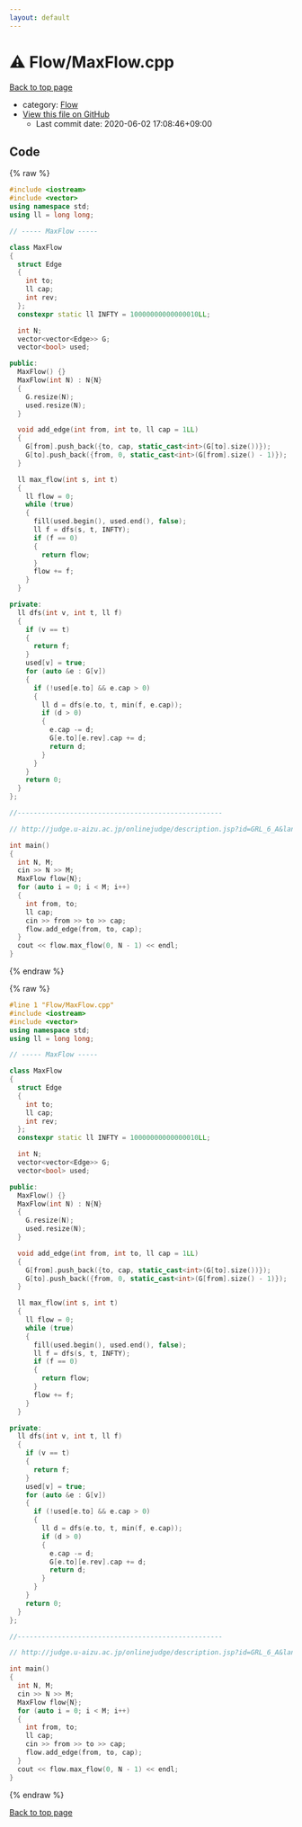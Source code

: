 ```yaml
---
layout: default
---
```


<!-- mathjax config similar to math.stackexchange -->
<script type="text/javascript" async
  src="https://cdnjs.cloudflare.com/ajax/libs/mathjax/2.7.5/MathJax.js?config=TeX-MML-AM_CHTML">
</script>
<script type="text/x-mathjax-config">
  MathJax.Hub.Config({
    TeX: { equationNumbers: { autoNumber: "AMS" }},
    tex2jax: {
      inlineMath: [ ['$','$'] ],
      processEscapes: true
    },
    "HTML-CSS": { matchFontHeight: false },
    displayAlign: "left",
    displayIndent: "2em"
  });
</script>

<script type="text/javascript" src="https://cdnjs.cloudflare.com/ajax/libs/jquery/3.4.1/jquery.min.js"></script>
<script src="https://cdn.jsdelivr.net/npm/jquery-balloon-js@1.1.2/jquery.balloon.min.js" integrity="sha256-ZEYs9VrgAeNuPvs15E39OsyOJaIkXEEt10fzxJ20+2I=" crossorigin="anonymous"></script>
<script type="text/javascript" src="../../assets/js/copy-button.js"></script>
<link rel="stylesheet" href="../../assets/css/copy-button.css" />


# :warning: Flow/MaxFlow.cpp

<a href="../../index.html">Back to top page</a>

* category: <a href="../../index.html#f1a76f66cca677c6e628d9ca58a6c8fc">Flow</a>
* <a href="{{ site.github.repository_url }}/blob/master/Flow/MaxFlow.cpp">View this file on GitHub</a>
    - Last commit date: 2020-06-02 17:08:46+09:00




## Code

<a id="unbundled"></a>
{% raw %}
```cpp
#include <iostream>
#include <vector>
using namespace std;
using ll = long long;

// ----- MaxFlow -----

class MaxFlow
{
  struct Edge
  {
    int to;
    ll cap;
    int rev;
  };
  constexpr static ll INFTY = 10000000000000010LL;

  int N;
  vector<vector<Edge>> G;
  vector<bool> used;

public:
  MaxFlow() {}
  MaxFlow(int N) : N{N}
  {
    G.resize(N);
    used.resize(N);
  }

  void add_edge(int from, int to, ll cap = 1LL)
  {
    G[from].push_back({to, cap, static_cast<int>(G[to].size())});
    G[to].push_back({from, 0, static_cast<int>(G[from].size() - 1)});
  }

  ll max_flow(int s, int t)
  {
    ll flow = 0;
    while (true)
    {
      fill(used.begin(), used.end(), false);
      ll f = dfs(s, t, INFTY);
      if (f == 0)
      {
        return flow;
      }
      flow += f;
    }
  }

private:
  ll dfs(int v, int t, ll f)
  {
    if (v == t)
    {
      return f;
    }
    used[v] = true;
    for (auto &e : G[v])
    {
      if (!used[e.to] && e.cap > 0)
      {
        ll d = dfs(e.to, t, min(f, e.cap));
        if (d > 0)
        {
          e.cap -= d;
          G[e.to][e.rev].cap += d;
          return d;
        }
      }
    }
    return 0;
  }
};

//---------------------------------------------------

// http://judge.u-aizu.ac.jp/onlinejudge/description.jsp?id=GRL_6_A&lang=jp

int main()
{
  int N, M;
  cin >> N >> M;
  MaxFlow flow{N};
  for (auto i = 0; i < M; i++)
  {
    int from, to;
    ll cap;
    cin >> from >> to >> cap;
    flow.add_edge(from, to, cap);
  }
  cout << flow.max_flow(0, N - 1) << endl;
}

```
{% endraw %}

<a id="bundled"></a>
{% raw %}
```cpp
#line 1 "Flow/MaxFlow.cpp"
#include <iostream>
#include <vector>
using namespace std;
using ll = long long;

// ----- MaxFlow -----

class MaxFlow
{
  struct Edge
  {
    int to;
    ll cap;
    int rev;
  };
  constexpr static ll INFTY = 10000000000000010LL;

  int N;
  vector<vector<Edge>> G;
  vector<bool> used;

public:
  MaxFlow() {}
  MaxFlow(int N) : N{N}
  {
    G.resize(N);
    used.resize(N);
  }

  void add_edge(int from, int to, ll cap = 1LL)
  {
    G[from].push_back({to, cap, static_cast<int>(G[to].size())});
    G[to].push_back({from, 0, static_cast<int>(G[from].size() - 1)});
  }

  ll max_flow(int s, int t)
  {
    ll flow = 0;
    while (true)
    {
      fill(used.begin(), used.end(), false);
      ll f = dfs(s, t, INFTY);
      if (f == 0)
      {
        return flow;
      }
      flow += f;
    }
  }

private:
  ll dfs(int v, int t, ll f)
  {
    if (v == t)
    {
      return f;
    }
    used[v] = true;
    for (auto &e : G[v])
    {
      if (!used[e.to] && e.cap > 0)
      {
        ll d = dfs(e.to, t, min(f, e.cap));
        if (d > 0)
        {
          e.cap -= d;
          G[e.to][e.rev].cap += d;
          return d;
        }
      }
    }
    return 0;
  }
};

//---------------------------------------------------

// http://judge.u-aizu.ac.jp/onlinejudge/description.jsp?id=GRL_6_A&lang=jp

int main()
{
  int N, M;
  cin >> N >> M;
  MaxFlow flow{N};
  for (auto i = 0; i < M; i++)
  {
    int from, to;
    ll cap;
    cin >> from >> to >> cap;
    flow.add_edge(from, to, cap);
  }
  cout << flow.max_flow(0, N - 1) << endl;
}

```
{% endraw %}

<a href="../../index.html">Back to top page</a>

